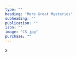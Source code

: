```yaml
---
type: ""
heading: "More Great Mysteries"
subheading: ""
publication: ""
isbn: ""
image: "CS.jpg"
purchase: ""
---
```

x
